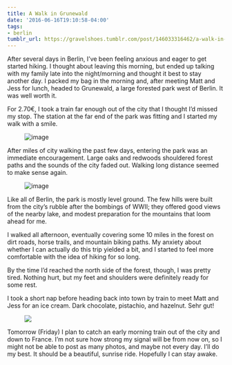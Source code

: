 ```yaml
---
title: A Walk in Grunewald
date: '2016-06-16T19:10:58-04:00'
tags:
- berlin
tumblr_url: https://gravelshoes.tumblr.com/post/146033316462/a-walk-in-grunewald
---
```

After several days in Berlin, I’ve been feeling anxious and eager to get started hiking. I thought about leaving this morning, but ended up talking with my family late into the night/morning and thought it best to stay another day. I packed my bag in the morning and, after meeting Matt and Jess for lunch, headed to Grunewald, a large forested park west of Berlin. It was well worth it.

For 2.70€, I took a train far enough out of the city that I thought I’d missed my stop. The station at the far end of the park was fitting and I started my walk with a smile.

<figure data-orig-width="960" data-orig-height="1280" class="tmblr-full"><img src="https://66.media.tumblr.com/8df86dbb7962c1b4c6babb6ab376237d/tumblr_inline_o8w08tqbCH1uncvcw_540.jpg" alt="image" data-orig-width="960" data-orig-height="1280"></figure>

After miles of city walking the past few days, entering the park was an immediate encouragement. Large oaks and redwoods shouldered forest paths and the sounds of the city faded out. Walking long distance seemed to make sense again.

<figure data-orig-width="2448" data-orig-height="3264" class="tmblr-full"><img src="https://66.media.tumblr.com/cb7e322988e7baf0a01eae7b853d81f0/tumblr_inline_o8w0akgvTO1uncvcw_540.jpg" alt="image" data-orig-width="2448" data-orig-height="3264"></figure>

Like all of Berlin, the park is mostly level ground. The few hills were built from the city’s rubble after the bombings of WWII; they offered good views of the nearby lake, and modest preparation for the mountains that loom ahead for me.

I walked all afternoon, eventually covering some 10 miles in the forest on dirt roads, horse trails, and mountain biking paths. My anxiety about whether I can actually do this trip yielded a bit, and I started to feel more comfortable with the idea of hiking for so long.

By the time I’d reached the north side of the forest, though, I was pretty tired. Nothing hurt, but my feet and shoulders were definitely ready for some rest.

I took a short nap before heading back into town by train to meet Matt and Jess for an ice cream. Dark chocolate, pistachio, and hazelnut. Sehr gut!

<figure class="tmblr-full" data-orig-height="3264" data-orig-width="2448"><img src="https://66.media.tumblr.com/17107ad7f438fcd4e91bf0a182a8c3df/tumblr_inline_o8w0lkYYq71uncvcw_540.jpg" data-orig-height="3264" data-orig-width="2448"></figure>

Tomorrow (Friday) I plan to catch an early morning train out of the city and down to France. I’m not sure how strong my signal will be from now on, so I might not be able to post as many photos, and maybe not every day. I’ll do my best. It should be a beautiful, sunrise ride. Hopefully I can stay awake.&nbsp;

